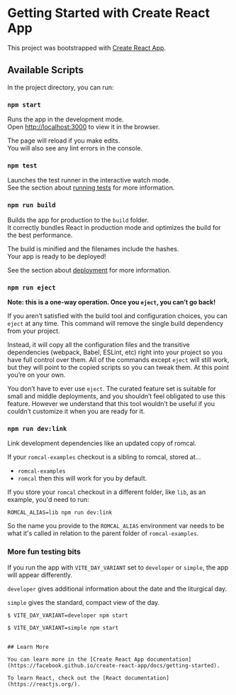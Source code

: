 # Getting Started with Create React App

This project was bootstrapped with [Create React App](https://github.com/facebook/create-react-app).

## Available Scripts

In the project directory, you can run:

### `npm start`

Runs the app in the development mode.\
Open [http://localhost:3000](http://localhost:3000) to view it in the browser.

The page will reload if you make edits.\
You will also see any lint errors in the console.

### `npm test`

Launches the test runner in the interactive watch mode.\
See the section about [running tests](https://facebook.github.io/create-react-app/docs/running-tests) for more information.

### `npm run build`

Builds the app for production to the `build` folder.\
It correctly bundles React in production mode and optimizes the build for the best performance.

The build is minified and the filenames include the hashes.\
Your app is ready to be deployed!

See the section about [deployment](https://facebook.github.io/create-react-app/docs/deployment) for more information.

### `npm run eject`

**Note: this is a one-way operation. Once you `eject`, you can’t go back!**

If you aren’t satisfied with the build tool and configuration choices, you can `eject` at any time. This command will remove the single build dependency from your project.

Instead, it will copy all the configuration files and the transitive dependencies (webpack, Babel, ESLint, etc) right into your project so you have full control over them. All of the commands except `eject` will still work, but they will point to the copied scripts so you can tweak them. At this point you’re on your own.

You don’t have to ever use `eject`. The curated feature set is suitable for small and middle deployments, and you shouldn’t feel obligated to use this feature. However we understand that this tool wouldn’t be useful if you couldn’t customize it when you are ready for it.

### `npm run dev:link`

Link development dependencies like an updated copy of romcal.

If your `romcal-examples` checkout is a sibling to romcal, stored at...
- `romcal-examples`
- `romcal`
then this will work for you by default.

If you store your `romcal` checkout in a different folder, like `lib`, as an example, you'd need to run:
```shell
ROMCAL_ALIAS=lib npm run dev:link
```

So the name you provide to the `ROMCAL_ALIAS` environment var needs to be what it's called in relation to the parent folder of `romcal-examples`.

### More fun testing bits

If you run the app with `VITE_DAY_VARIANT` set to `developer` or `simple`, the app will appear differently.

`developer` gives additional information about the date and the liturgical day.

`simple` gives the standard, compact view of the day.

```bash
$ VITE_DAY_VARIANT=developer npm start
```

```bash
$ VITE_DAY_VARIANT=simple npm start
```


```shell

## Learn More

You can learn more in the [Create React App documentation](https://facebook.github.io/create-react-app/docs/getting-started).

To learn React, check out the [React documentation](https://reactjs.org/).
